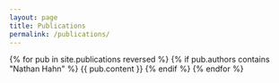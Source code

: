 ```yaml
---
layout: page
title: Publications
permalink: /publications/
---
```


{% for pub in site.publications reversed %}
  {% if pub.authors contains "Nathan Hahn" %}
  {{ pub.content }}
  {% endif %}
{% endfor %}

